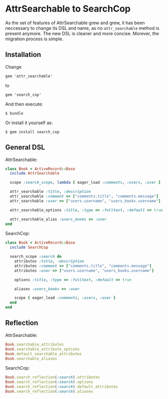 # AttrSearchable to SearchCop

As the set of features of AttrSearchable grew and grew, it has been neccessary
to change its DSL and name, as no `attr_searchable` method is present anymore.
The new DSL is cleaner and more concise. Morever, the migration process is
simple.

## Installation

Change

    gem 'attr_searchable'

to

    gem 'search_cop'

And then execute:

    $ bundle

Or install it yourself as:

    $ gem install search_cop

## General DSL

AttrSearchable:

```ruby
class Book < ActiveRecord::Base
  include AttrSearchable

  scope :search_scope, lambda { eager_load :comments, :users, :user }

  attr_searchable :title, :description
  attr_searchable :comment => ["comments.title", "comments.message"]
  attr_searchable :user => ["users.username", "users_books.username"]

  attr_searchable_options :title, :type => :fulltext, :default => true

  attr_searchable_alias :users_books => :user
end
```

SearchCop:

```ruby
class Book < ActiveRecord::Base
  include SearchCop

  search_scope :search do
    attributes :title, :description
    attributes :comment => ["comments.title", "comments.message"]
    attributes :user => ["users.username", "users_books.username"]

    options :title, :type => :fulltext, :default => true

    aliases :users_books => :user

    scope { eager_load :comments, :users, :user }
  end
end
```

## Reflection

AttrSearchable:

```ruby
Book.searchable_attributes
Book.searchable_attribute_options
Book.default_searchable_attributes
Book.searchable_aliases
```

SearchCop:

```ruby
Book.search_reflection(:search).attributes
Book.search_reflection(:search).options
Book.search_reflection(:search).default_attributes
Book.search_reflection(:search).aliases
```
